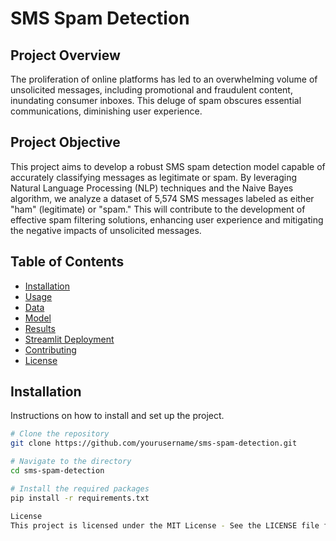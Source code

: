 # SMS Spam Detection

## Project Overview
The proliferation of online platforms has led to an overwhelming volume of unsolicited messages, including promotional and fraudulent content, inundating consumer inboxes. This deluge of spam obscures essential communications, diminishing user experience.

## Project Objective
This project aims to develop a robust SMS spam detection model capable of accurately classifying messages as legitimate or spam. By leveraging Natural Language Processing (NLP) techniques and the Naive Bayes algorithm, we analyze a dataset of 5,574 SMS messages labeled as either "ham" (legitimate) or "spam." This will contribute to the development of effective spam filtering solutions, enhancing user experience and mitigating the negative impacts of unsolicited messages.

## Table of Contents
- [Installation](#installation)
- [Usage](#usage)
- [Data](#data)
- [Model](#model)
- [Results](#results)
- [Streamlit Deployment](#streamlit-deployment)
- [Contributing](#contributing)
- [License](#license)

## Installation
Instructions on how to install and set up the project.

```bash
# Clone the repository
git clone https://github.com/yourusername/sms-spam-detection.git

# Navigate to the directory
cd sms-spam-detection

# Install the required packages
pip install -r requirements.txt

License
This project is licensed under the MIT License - See the LICENSE file for details.
